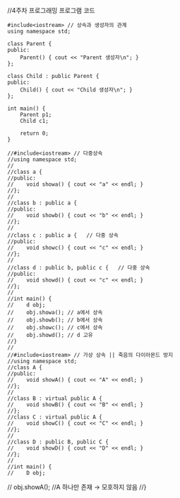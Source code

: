 //4주차 프로그래밍
프로그램 코드

    #include<iostream> // 상속과 생성자의 관계
    using namespace std;
    
    class Parent {
    public:
        Parent() { cout << "Parent 생성자\n"; }
    };
    
    class Child : public Parent {
    public:
        Child() { cout << "Child 생성자\n"; }
    };
    
    int main() {
        Parent p1;
        Child c1;
    
        return 0;
    }
    
    //#include<iostream> // 다중상속
    //using namespace std;
    //
    //class a {
    //public:
    //    void showa() { cout << "a" << endl; }
    //};
    //
    //class b : public a {
    //public:
    //    void showb() { cout << "b" << endl; }
    //};
    //
    //class c : public a {   // 다중 상속
    //public:
    //    void showc() { cout << "c" << endl; }
    //};
    //
    //class d : public b, public c {   // 다중 상속
    //public:
    //    void showd() { cout << "c" << endl; }
    //};
    //
    //int main() {
    //    d obj;
    //    obj.showa(); // a에서 상속
    //    obj.showb(); // b에서 상속
    //    obj.showc(); // c에서 상속
    //    obj.showd(); // d 고유
    //}
    //
    //#include<iostream> // 가상 상속 || 죽음의 다이아몬드 방지
    //using namespace std;
    //class A {
    //public: 
    //    void showA() { cout << "A" << endl; }
    //};
    //
    //class B : virtual public A {
    //    void showB() { cout << "B" << endl; }
    //};
    //class C : virtual public A {
    //    void showC() { cout << "C" << endl; } 
    //};
    //    
    //class D : public B, public C { 
    //    void showD() { cout << "D" << endl; } 
    //};
    //
    //int main() {
    //    D obj;
//    obj.showA(); //A 하나만 존재 → 모호하지 않음
//}
